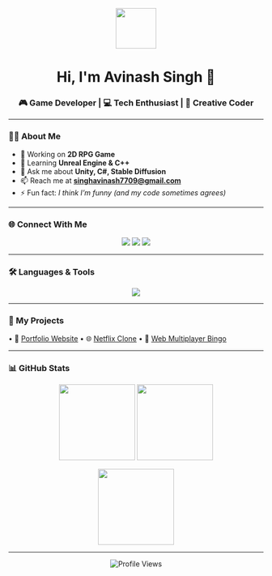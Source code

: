 <!-- Banner / GIF -->
<p align="center">
  <img src="https://media.giphy.com/media/hvRJCLFzcasrR4ia7z/giphy.gif" width="80"/>
</p>

<h1 align="center">Hi, I'm Avinash Singh 👋</h1>
<h3 align="center">🎮 Game Developer | 💻 Tech Enthusiast | 🎨 Creative Coder</h3>

---

### 🧑‍💻 About Me
- 🔭 Working on **2D RPG Game**
- 🌱 Learning **Unreal Engine & C++**
- 💬 Ask me about **Unity, C#, Stable Diffusion**
- 📫 Reach me at **singhavinash7709@gmail.com**
- ⚡ Fun fact: *I think I’m funny (and my code sometimes agrees)*

---

### 🌐 Connect With Me
<p align="center">
  <a href="https://linkedin.com/in/avinashsingh"><img src="https://img.shields.io/badge/LinkedIn-blue?style=for-the-badge&logo=linkedin" /></a>
  <a href="https://fb.com/avinashsingh"><img src="https://img.shields.io/badge/Facebook-1877F2?style=for-the-badge&logo=facebook&logoColor=white" /></a>
  <a href="https://instagram.com/ig._.avinash09"><img src="https://img.shields.io/badge/Instagram-E4405F?style=for-the-badge&logo=instagram&logoColor=white" /></a>
</p>

---

### 🛠 Languages & Tools
<p align="center">
  <img src="https://skillicons.dev/icons?i=csharp,java,js,react,nodejs,tailwind,photoshop,git,unity,unreal" />
</p>

---

### 🚀 My Projects
<p align="left">
  • 🎯 <a href="https://avinashsingh09portfolio.netlify.app/">Portfolio Website</a>  
  • 🌐 <a href="https://endearing-khapse-a1931c.netlify.app/">Netflix Clone</a>  
  • 🎲 <a href="https://webbingo.onrender.com/">Web Multiplayer Bingo</a>  
</p>

---

### 📊 GitHub Stats
<p align="center">
  <img src="https://github-readme-stats.vercel.app/api?username=avinashsingh09&show_icons=true&theme=tokyonight" height="150"/>
  <img src="https://github-readme-stats.vercel.app/api/top-langs?username=avinashsingh09&layout=compact&theme=tokyonight" height="150"/>
</p>

<p align="center">
  <img src="https://github-readme-streak-stats.herokuapp.com?user=avinashsingh09&theme=tokyonight" height="150"/>
</p>

---

<p align="center"> 
  <img src="https://komarev.com/ghpvc/?username=avinashsingh09&label=Profile%20Views&color=brightgreen&style=flat" alt="Profile Views" /> 
</p>
